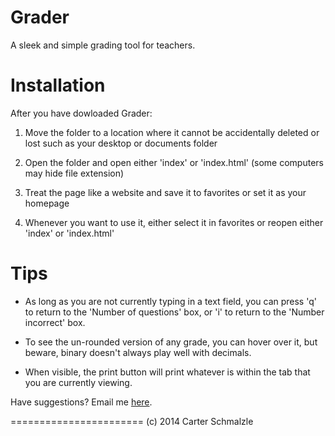 Grader
=======
A sleek and simple grading tool for teachers.

Installation
============
After you have dowloaded Grader:

1. Move the folder to a location where it cannot be accidentally deleted or lost such as your desktop or documents folder

2. Open the folder and open either 'index' or 'index.html' (some computers may hide file extension)

3. Treat the page like a website and save it to favorites or set it as your homepage

4. Whenever you want to use it, either select it in favorites or reopen either 'index' or 'index.html'

Tips
====

* As long as you are not currently typing in a text field, you can press 'q' to return to the 'Number of questions' box, or 'i' to return to the 'Number incorrect' box.

* To see the un-rounded version of any grade, you can hover over it, but beware, binary doesn't always play well with decimals.

* When visible, the print button will print whatever is within the tab that you are currently viewing.

Have suggestions? Email me <a href="mailto:carterschmalzle@icloud.com?subject=Grader suggestions">here</a>.

=======================
(c) 2014 Carter Schmalzle
